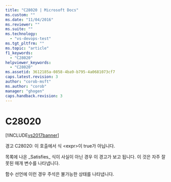 ```yaml
---
title: "C28020 | Microsoft Docs"
ms.custom: ""
ms.date: "11/04/2016"
ms.reviewer: ""
ms.suite: ""
ms.technology: 
  - "vs-devops-test"
ms.tgt_pltfrm: ""
ms.topic: "article"
f1_keywords: 
  - "C28020"
helpviewer_keywords: 
  - "C28020"
ms.assetid: 3612185a-0858-4ba9-b795-4a0681073cf7
caps.latest.revision: 3
author: "corob-msft"
ms.author: "corob"
manager: "ghogen"
caps.handback.revision: 3
---
```

# C28020
[!INCLUDE[vs2017banner](../code-quality/includes/vs2017banner.md)]

경고 C28020: 이 호출에서 식 \<expr\>이 true가 아닙니다.  
  
 목록에 나온 \_Satisfies\_ 식이 사실이 아닌 경우 이 경고가 보고 됩니다.  이 것은 자주 잘못된 매개 변수를 나타냅니다.  
  
 함수 선언에 이런 경우 주석은 불가능한 상태를 나타냅니다.